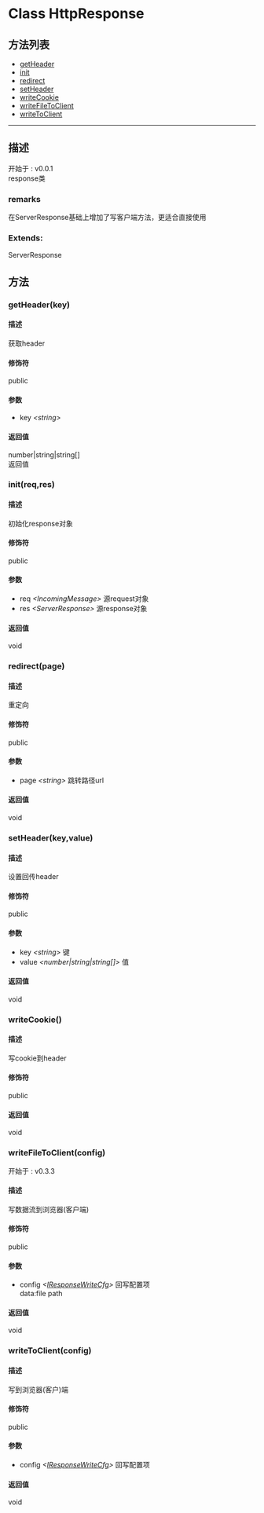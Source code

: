 # Class HttpResponse
## 方法列表
+ [getHeader](#METHOD_getHeader)
+ [init](#METHOD_init)
+ [redirect](#METHOD_redirect)
+ [setHeader](#METHOD_setHeader)
+ [writeCookie](#METHOD_writeCookie)
+ [writeFileToClient](#METHOD_writeFileToClient)
+ [writeToClient](#METHOD_writeToClient)
  
---
## 描述
<font class="since">开始于 : v0.0.1</font>  
response类  
### remarks
在ServerResponse基础上增加了写客户端方法，更适合直接使用  
### Extends:
<font class='datatype'>ServerResponse</font>  
## 方法
### <a id="METHOD_getHeader">getHeader(key)</a>
#### 描述
获取header  
#### 修饰符
<font class="modifier">public</font>  
#### 参数
+ key *&lt;<font class='datatype'>string</font>&gt;* 
  
#### 返回值
<font class='datatype'>number|string|string[]</font>  
返回值  
### <a id="METHOD_init">init(req,res)</a>
#### 描述
初始化response对象  
#### 修饰符
<font class="modifier">public</font>  
#### 参数
+ req *&lt;<font class='datatype'>IncomingMessage</font>&gt;*   源request对象
+ res *&lt;<font class='datatype'>ServerResponse</font>&gt;*   源response对象
  
#### 返回值
void  
### <a id="METHOD_redirect">redirect(page)</a>
#### 描述
重定向  
#### 修饰符
<font class="modifier">public</font>  
#### 参数
+ page *&lt;<font class='datatype'>string</font>&gt;*  跳转路径url
  
#### 返回值
void  
### <a id="METHOD_setHeader">setHeader(key,value)</a>
#### 描述
设置回传header  
#### 修饰符
<font class="modifier">public</font>  
#### 参数
+ key *&lt;<font class='datatype'>string</font>&gt;*       键
+ value *&lt;<font class='datatype'>number|string|string[]</font>&gt;*     值
  
#### 返回值
void  
### <a id="METHOD_writeCookie">writeCookie()</a>
#### 描述
写cookie到header  
#### 修饰符
<font class="modifier">public</font>  
#### 返回值
void  
### <a id="METHOD_writeFileToClient">writeFileToClient(config)</a>
<font class="since">开始于 : v0.3.3</font>  
#### 描述
写数据流到浏览器(客户端)  
#### 修饰符
<font class="modifier">public</font>  
#### 参数
+ config *&lt;<font class='datatype'>[IResponseWriteCfg](IResponseWriteCfg)</font>&gt;*    回写配置项  
data:file path
  
#### 返回值
<font class='datatype'>void</font>  
### <a id="METHOD_writeToClient">writeToClient(config)</a>
#### 描述
写到浏览器(客户)端  
#### 修饰符
<font class="modifier">public</font>  
#### 参数
+ config *&lt;<font class='datatype'>[IResponseWriteCfg](IResponseWriteCfg)</font>&gt;*    回写配置项
  
#### 返回值
<font class='datatype'>void</font>  
